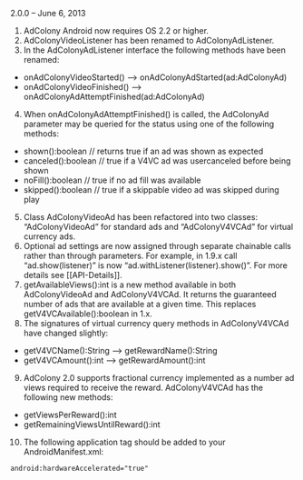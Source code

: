 2.0.0 – June 6, 2013
1. AdColony Android now requires OS 2.2 or higher.
2. AdColonyVideoListener has been renamed to AdColonyAdListener.
3. In the AdColonyAdListener interface the following methods have been renamed:
  * onAdColonyVideoStarted() --­> onAdColonyAdStarted(ad:AdColonyAd)
  * onAdColonyVideoFinished() ­--> onAdColonyAdAttemptFinished(ad:AdColonyAd)
4. When onAdColonyAdAttemptFinished() is called, the AdColonyAd parameter may be
queried for the status using one of the following methods:
  * shown():boolean // returns true if an ad was shown as expected 
  * canceled():boolean // true if a V4VC ad was user­canceled before being shown 
  * noFill():boolean // true if no ad fill was available
  * skipped():boolean // true if a skippable video ad was skipped during play
5. Class AdColonyVideoAd has been refactored into two classes: “AdColonyVideoAd” for
standard ads and “AdColonyV4VCAd” for virtual currency ads.
6. Optional ad settings are now assigned through separate chainable calls rather than
through parameters. For example, in 1.9.x call “ad.show(listener)” is now “ad.withListener(listener).show()”. For more details see [[API-Details]].
7. getAvailableViews():int is a new method available in both AdColonyVideoAd and
AdColonyV4VCAd. It returns the guaranteed number of ads that are available at a given
time. This replaces getV4VCAvailable():boolean in 1.x.
8. The signatures of virtual currency query methods in AdColonyV4VCAd have changed
slightly:
  * getV4VCName():String --­> getRewardName():String 
  * getV4VCAmount():int ­--> getRewardAmount():int
9. AdColony 2.0 supports fractional currency implemented as a number ad views required to receive the reward. AdColonyV4VCAd has the following new methods:
  * getViewsPerReward():int
  * getRemainingViewsUntilReward():int
10. The following application tag should be added to your AndroidManifest.xml:
```xml
android:hardwareAccelerated="true"
```
